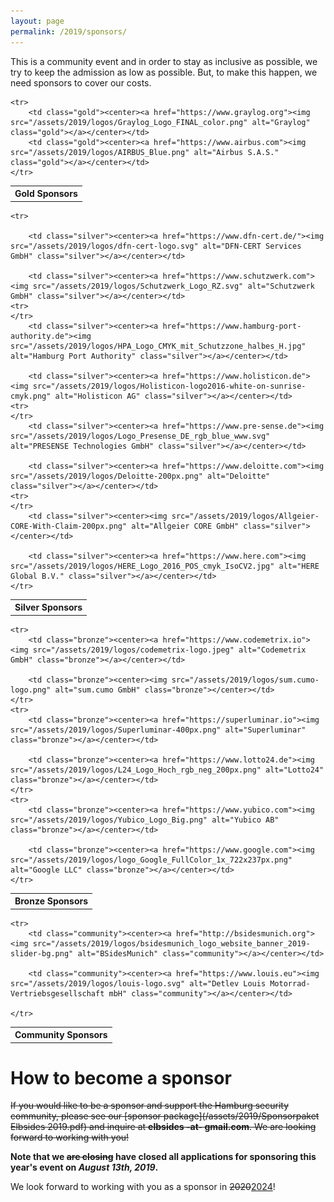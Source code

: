 ```yaml
---
layout: page
permalink: /2019/sponsors/
---
```


This is a community event and in order to stay as inclusive as
possible, we try to keep the admission as low as possible. But, to
make this happen, we need sponsors to cover our costs.



<table>
    <tr>
        <th colspan="2" class="gold"><center>Gold Sponsors</center></th>
    </tr>

	<tr>
	    <td class="gold"><center><a href="https://www.graylog.org"><img src="/assets/2019/logos/Graylog_Logo_FINAL_color.png" alt="Graylog" class="gold"></a></center></td>
	    <td class="gold"><center><a href="https://www.airbus.com"><img src="/assets/2019/logos/AIRBUS_Blue.png" alt="Airbus S.A.S." class="gold"></a></center></td>
	</tr>
</table>

<table>
    <tr>
        <th colspan="2" class="silver"><center>Silver Sponsors</center></th>
    </tr>

	<tr>

		<td class="silver"><center><a href="https://www.dfn-cert.de/"><img src="/assets/2019/logos/dfn-cert-logo.svg" alt="DFN-CERT Services GmbH" class="silver"></a></center></td>

		<td class="silver"><center><a href="https://www.schutzwerk.com"><img src="/assets/2019/logos/Schutzwerk_Logo_RZ.svg" alt="Schutzwerk GmbH" class="silver"></a></center></td>
	<tr>
	</tr>
		<td class="silver"><center><a href="https://www.hamburg-port-authority.de"><img src="/assets/2019/logos/HPA_Logo_CMYK_mit_Schutzzone_halbes_H.jpg" alt="Hamburg Port Authority" class="silver"></a></center></td>

		<td class="silver"><center><a href="https://www.holisticon.de"><img src="/assets/2019/logos/Holisticon-logo2016-white-on-sunrise-cmyk.png" alt="Holisticon AG" class="silver"></a></center></td>
	<tr>
	</tr>
		<td class="silver"><center><a href="https://www.pre-sense.de"><img src="/assets/2019/logos/Logo_Presense_DE_rgb_blue_www.svg" alt="PRESENSE Technologies GmbH" class="silver"></a></center></td>

		<td class="silver"><center><a href="https://www.deloitte.com"><img src="/assets/2019/logos/Deloitte-200px.png" alt="Deloitte" class="silver"></a></center></td>
	<tr>
	</tr>
		<td class="silver"><center><img src="/assets/2019/logos/Allgeier-CORE-With-Claim-200px.png" alt="Allgeier CORE GmbH" class="silver"></center></td>

		<td class="silver"><center><a href="https://www.here.com"><img src="/assets/2019/logos/HERE_Logo_2016_POS_cmyk_IsoCV2.jpg" alt="HERE Global B.V." class="silver"></a></center></td>
	</tr>
</table>


<table>
    <tr>
        <th colspan="2" class="bronze"><center>Bronze Sponsors</center></th>
    </tr>

	<tr>
		<td class="bronze"><center><a href="https://www.codemetrix.io"><img src="/assets/2019/logos/codemetrix-logo.jpeg" alt="Codemetrix GmbH" class="bronze"></a></center></td>

		<td class="bronze"><center><img src="/assets/2019/logos/sum.cumo-logo.png" alt="sum.cumo GmbH" class="bronze"></center></td>
	</tr>
	<tr>
		<td class="bronze"><center><a href="https://superluminar.io"><img src="/assets/2019/logos/Superluminar-400px.png" alt="Superluminar" class="bronze"></a></center></td>

		<td class="bronze"><center><a href="https://www.lotto24.de"><img src="/assets/2019/logos/L24_Logo_Hoch_rgb_neg_200px.png" alt="Lotto24" class="bronze"></a></center></td>
	</tr>
	<tr>
		<td class="bronze"><center><a href="https://www.yubico.com"><img src="/assets/2019/logos/Yubico_Logo_Big.png" alt="Yubico AB" class="bronze"></a></center></td>

		<td class="bronze"><center><a href="https://www.google.com"><img src="/assets/2019/logos/logo_Google_FullColor_1x_722x237px.png" alt="Google LLC" class="bronze"></a></center></td>
	</tr>
</table>

<table>
    <tr>
        <th colspan="2" class="community"><center>Community Sponsors</center></th>
    </tr>

	<tr>
		<td class="community"><center><a href="http://bsidesmunich.org"><img src="/assets/2019/logos/bsidesmunich_logo_website_banner_2019-slider-bg.png" alt="BSidesMunich" class="community"></a></center></td>

		<td class="community"><center><a href="https://www.louis.eu"><img src="/assets/2019/logos/louis-logo.svg" alt="Detlev Louis Motorrad-Vertriebsgesellschaft mbH" class="community"></a></center></td>

	</tr>
</table>

# How to become a sponsor #

~~If you would like to be a sponsor and support the Hamburg security community, please see our [sponsor package](/assets/2019/Sponsorpaket Elbsides 2019.pdf) and inquire at **elbsides -at- gmail.com**. We are looking forward to working with you!~~

**Note that we ~~are closing~~ have closed all applications for sponsoring this year's event on _August 13th, 2019_.**

We look forward to working with you as a sponsor in ~~2020~~[2024](/2024)!
